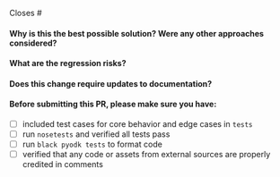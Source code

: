 Closes #

#### Why is this the best possible solution? Were any other approaches considered?

#### What are the regression risks?

#### Does this change require updates to documentation?

#### Before submitting this PR, please make sure you have:
- [ ] included test cases for core behavior and edge cases in `tests`
- [ ] run `nosetests` and verified all tests pass
- [ ] run `black pyodk tests` to format code
- [ ] verified that any code or assets from external sources are properly credited in comments